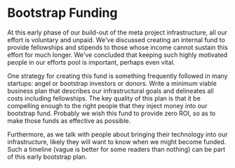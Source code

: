 # Bootstrap Funding
At this early phase of our build-out of the meta project infrastructure, all our effort is voluntary and unpaid. We've discussed creating an internal fund to provide fellowships and stipends to those whose income cannot sustain this effort for much longer. We've concluded that keeping such highly motivated people in our efforts pool is important, perhaps even vital.

One strategy for creating this fund is something frequently followed in many startups: angel or bootstrap investors or donors. Write a minimum viable business plan that describes our infrastructural goals and delineates all costs including fellowships. The key quality of this plan is that it be compelling enough to the right people that they inject money into our bootstrap fund. Probably we wish this fund to provide zero ROI, so as to make those funds as effective as possible.

Furthermore, as we talk with people about bringing their technology into our infrastructure, likely they will want to know when we might become funded. Such a timeline (vague is better for some readers than nothing) can be part of this early bootstrap plan.